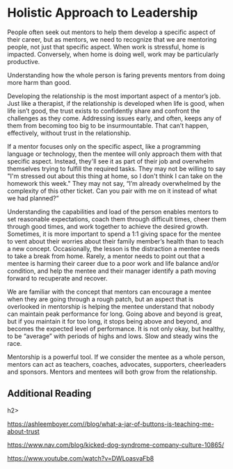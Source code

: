 <h1>Holistic Approach to Leadership</h1>

People often seek out mentors to help them develop a specific aspect of their career, but as mentors, we need to recognize that we are mentoring people, not just that specific aspect. When work is stressful, home is impacted. Conversely, when home is doing well, work may be particularly productive. 

Understanding how the whole person is faring prevents mentors from doing more harm than good.

Developing the relationship is the most important aspect of a mentor’s job. Just like a therapist, if the relationship is developed when life is good, when life isn’t good, the trust exists to confidently share and confront the challenges as they come. Addressing issues early, and often, keeps any of them from becoming too big to be insurmountable. That can’t happen, effectively, without trust in the relationship. 

If a mentor focuses only on the specific aspect, like a programming language or technology, then the mentee will only approach them with that specific aspect. Instead, they'll see it as part of their job and overwhelm themselves trying to fulfill the required tasks. They may not be willing to say "I'm stressed out about this thing at home, so I don't think I can take on the homework this week." They may not say, “I’m already overwhelmed by the complexity of this other ticket. Can you pair with me on it instead of what we had planned?”

 Understanding the capabilities and load of the person enables mentors to set reasonable expectations, coach them through difficult times, cheer them through good times, and work together to achieve the desired growth. Sometimes, it is more important to spend a 1:1 giving space for the mentee to vent about their worries about their family member’s health than to teach a new concept. Occasionally, the lesson is the distraction a mentee needs to take a break from home. Rarely, a mentor needs to point out that a mentee is harming their career due to a poor work and life balance and/or condition, and help the mentee and their manager identify a path moving forward to recuperate and recover. 

We are familiar with the concept that mentors can encourage a mentee when they are going through a rough patch, but an aspect that is overlooked in mentorship is helping the mentee understand that nobody can maintain peak performance for long. Going above and beyond is great, but if you maintain it for too long, it stops being above and beyond, and becomes the expected level of performance. It is not only okay, but healthy, to be “average” with periods of highs and lows. Slow and steady wins the race. 

Mentorship is a powerful tool. If we consider the mentee as a whole person, mentors can act as teachers, coaches, advocates, supporters, cheerleaders and sponsors. Mentors and mentees will both grow from the relationship.

<h2>Additional Reading</h2>h2>

https://ashleemboyer.com//blog/what-a-jar-of-buttons-is-teaching-me-about-trust 

https://www.nav.com/blog/kicked-dog-syndrome-company-culture-10865/ 

https://www.youtube.com/watch?v=DWLoasvaFb8
